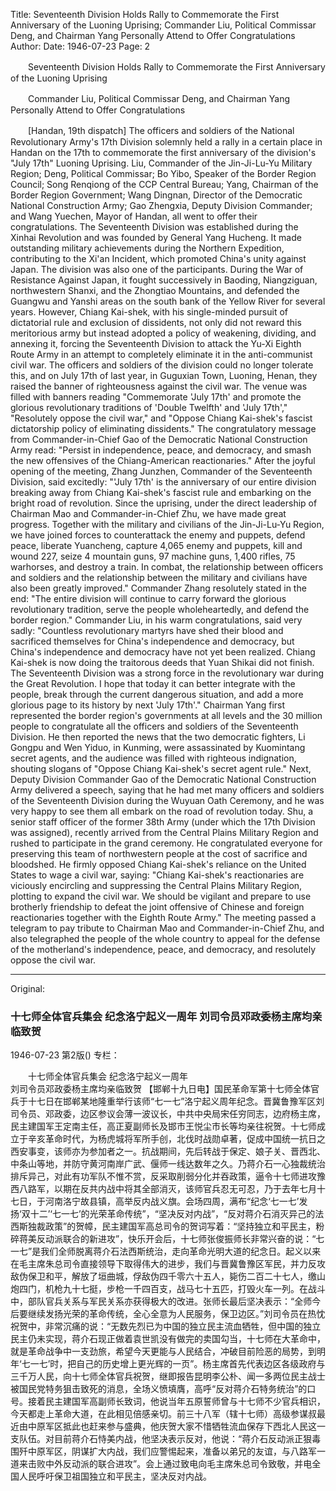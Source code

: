 Title: Seventeenth Division Holds Rally to Commemorate the First Anniversary of the Luoning Uprising; Commander Liu, Political Commissar Deng, and Chairman Yang Personally Attend to Offer Congratulations
Author:
Date: 1946-07-23
Page: 2

　　Seventeenth Division Holds Rally to Commemorate the First Anniversary of the Luoning Uprising

　　Commander Liu, Political Commissar Deng, and Chairman Yang Personally Attend to Offer Congratulations

　　[Handan, 19th dispatch] The officers and soldiers of the National Revolutionary Army's 17th Division solemnly held a rally in a certain place in Handan on the 17th to commemorate the first anniversary of the division's "July 17th" Luoning Uprising. Liu, Commander of the Jin-Ji-Lu-Yu Military Region; Deng, Political Commissar; Bo Yibo, Speaker of the Border Region Council; Song Renqiong of the CCP Central Bureau; Yang, Chairman of the Border Region Government; Wang Dingnan, Director of the Democratic National Construction Army; Gao Zhengxia, Deputy Division Commander; and Wang Yuechen, Mayor of Handan, all went to offer their congratulations. The Seventeenth Division was established during the Xinhai Revolution and was founded by General Yang Hucheng. It made outstanding military achievements during the Northern Expedition, contributing to the Xi'an Incident, which promoted China's unity against Japan. The division was also one of the participants. During the War of Resistance Against Japan, it fought successively in Baoding, Niangziguan, northwestern Shanxi, and the Zhongtiao Mountains, and defended the Guangwu and Yanshi areas on the south bank of the Yellow River for several years. However, Chiang Kai-shek, with his single-minded pursuit of dictatorial rule and exclusion of dissidents, not only did not reward this meritorious army but instead adopted a policy of weakening, dividing, and annexing it, forcing the Seventeenth Division to attack the Yu-Xi Eighth Route Army in an attempt to completely eliminate it in the anti-communist civil war. The officers and soldiers of the division could no longer tolerate this, and on July 17th of last year, in Guguxian Town, Luoning, Henan, they raised the banner of righteousness against the civil war. The venue was filled with banners reading "Commemorate 'July 17th' and promote the glorious revolutionary traditions of 'Double Twelfth' and 'July 17th'," "Resolutely oppose the civil war," and "Oppose Chiang Kai-shek's fascist dictatorship policy of eliminating dissidents." The congratulatory message from Commander-in-Chief Gao of the Democratic National Construction Army read: "Persist in independence, peace, and democracy, and smash the new offensives of the Chiang-American reactionaries." After the joyful opening of the meeting, Zhang Junzhen, Commander of the Seventeenth Division, said excitedly: "'July 17th' is the anniversary of our entire division breaking away from Chiang Kai-shek's fascist rule and embarking on the bright road of revolution. Since the uprising, under the direct leadership of Chairman Mao and Commander-in-Chief Zhu, we have made great progress. Together with the military and civilians of the Jin-Ji-Lu-Yu Region, we have joined forces to counterattack the enemy and puppets, defend peace, liberate Yuancheng, capture 4,065 enemy and puppets, kill and wound 227, seize 4 mountain guns, 97 machine guns, 1,400 rifles, 75 warhorses, and destroy a train. In combat, the relationship between officers and soldiers and the relationship between the military and civilians have also been greatly improved." Commander Zhang resolutely stated in the end: "The entire division will continue to carry forward the glorious revolutionary tradition, serve the people wholeheartedly, and defend the border region." Commander Liu, in his warm congratulations, said very sadly: "Countless revolutionary martyrs have shed their blood and sacrificed themselves for China's independence and democracy, but China's independence and democracy have not yet been realized. Chiang Kai-shek is now doing the traitorous deeds that Yuan Shikai did not finish. The Seventeenth Division was a strong force in the revolutionary war during the Great Revolution. I hope that today it can better integrate with the people, break through the current dangerous situation, and add a more glorious page to its history by next 'July 17th'." Chairman Yang first represented the border region's governments at all levels and the 30 million people to congratulate all the officers and soldiers of the Seventeenth Division. He then reported the news that the two democratic fighters, Li Gongpu and Wen Yiduo, in Kunming, were assassinated by Kuomintang secret agents, and the audience was filled with righteous indignation, shouting slogans of "Oppose Chiang Kai-shek's secret agent rule." Next, Deputy Division Commander Gao of the Democratic National Construction Army delivered a speech, saying that he had met many officers and soldiers of the Seventeenth Division during the Wuyuan Oath Ceremony, and he was very happy to see them all embark on the road of revolution today. Shu, a senior staff officer of the former 38th Army (under which the 17th Division was assigned), recently arrived from the Central Plains Military Region and rushed to participate in the grand ceremony. He congratulated everyone for preserving this team of northwestern people at the cost of sacrifice and bloodshed. He firmly opposed Chiang Kai-shek's reliance on the United States to wage a civil war, saying: "Chiang Kai-shek's reactionaries are viciously encircling and suppressing the Central Plains Military Region, plotting to expand the civil war. We should be vigilant and prepare to use brotherly friendship to defeat the joint offensive of Chinese and foreign reactionaries together with the Eighth Route Army." The meeting passed a telegram to pay tribute to Chairman Mao and Commander-in-Chief Zhu, and also telegraphed the people of the whole country to appeal for the defense of the motherland's independence, peace, and democracy, and resolutely oppose the civil war.



<hr /> 

Original: 


### 十七师全体官兵集会  纪念洛宁起义一周年  刘司令员邓政委杨主席均亲临致贺

1946-07-23
第2版()
专栏：

　　十七师全体官兵集会
    纪念洛宁起义一周年         
    刘司令员邓政委杨主席均亲临致贺
    【邯郸十九日电】国民革命军第十七师全体官兵于十七日在邯郸某地隆重举行该师“七一七”洛宁起义周年纪念。晋冀鲁豫军区刘司令员、邓政委，边区参议会薄一波议长，中共中央局宋任穷同志，边府杨主席，民主建国军王定南主任，高正夏副师长及邯市王悦尘市长等均亲往祝贺。十七师成立于辛亥革命时代，为杨虎城将军所手创，北伐时战勋卓著，促成中国统一抗日之西安事变，该师亦为参加者之一。抗战期间，先后转战于保定、娘子关、晋西北、中条山等地，并防守黄河南岸广武、偃师一线达数年之久。乃蒋介石一心独裁统治排斥异己，对此有功军队不惟不赏，反采取削弱分化并吞政策，逼令十七师进攻豫西八路军，以期在反共内战中将其全部消灭，该师官兵忍无可忍，乃于去年七月十七日，于河南洛宁故县镇，高举反内战义旗。会场四周，满布“纪念‘七一七’发扬‘双十二’‘七一七’的光荣革命传统”，“坚决反对内战”，“反对蒋介石消灭异己的法西斯独裁政策”的贺幛，民主建国军高总司令的贺词写着：“坚持独立和平民主，粉碎蒋美反动派联合的新进攻”，快乐开会后，十七师张俊振师长非常兴奋的说：“七一七”是我们全师脱离蒋介石法西斯统治，走向革命光明大道的纪念日。起义以来在毛主席朱总司令直接领导下取得伟大的进步，我们与晋冀鲁豫区军民，并力反攻敌伪保卫和平，解放了垣曲城，俘敌伪四千零六十五人，毙伤二百二十七人，缴山炮四门，机枪九十七挺，步枪一千四百支，战马七十五匹，打毁火车一列。在战斗中，部队官兵关系与军民关系亦获得极大的改进。张师长最后坚决表示：“全师今后要继续发扬光荣的革命传统，全心全意为人民服务，保卫边区。”刘司令员在热忱祝贺中，非常沉痛的说：“无数先烈已为中国的独立民主流血牺牲，但中国的独立民主仍未实现，蒋介石现正做着袁世凯没有做完的卖国勾当，十七师在大革命中，就是革命战争中一支劲旅，希望今天更能与人民结合，冲破目前险恶的局势，到明年‘七一七’时，把自己的历史增上更光辉的一页”。杨主席首先代表边区各级政府与三千万人民，向十七师全体官兵祝贺，继即报告昆明李公朴、闻一多两位民主战士被国民党特务狙击致死的消息，全场义愤填膺，高呼“反对蒋介石特务统治”的口号。接着民主建国军高副师长致词，他说当年五原誓师曾与十七师不少官兵相识，今天都走上革命大道，在此相见倍感亲切。前三十八军（辖十七师）高级参谋叔最近由中原军区抵此也赶来参与盛典，他庆贺大家不惜牺牲流血保存下西北人民这一支队伍。对目前蒋介石恃美内战，他坚决表示反对，他说：“蒋介石反动派正狠毒围歼中原军区，阴谋扩大内战，我们应警惕起来，准备以弟兄的友谊，与八路军一道来击败中外反动派的联合进攻”。会上通过致电向毛主席朱总司令致敬，并电全国人民呼吁保卫祖国独立和平民主，坚决反对内战。
